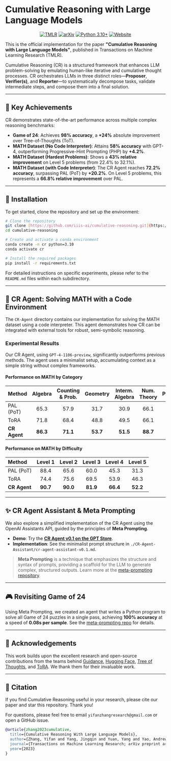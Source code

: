 # Cumulative Reasoning with Large Language Models

<div align="center">

[![TMLR](https://img.shields.io/badge/TMLR-Published-blue)]()
[![arXiv](https://img.shields.io/badge/arXiv-2308.04371-b31b1b.svg)](https://arxiv.org/abs/2308.04371)
[![Python 3.10+](https://img.shields.io/badge/python-3.10+-blue.svg)](https://www.python.org/downloads/release/python-3100/)
[![Website](https://img.shields.io/badge/Project-Website-green)](https://cumulative-reasoning.github.io)

</div>

This is the official implementation for the paper **"Cumulative Reasoning with Large Language Models"**, published in Transactions on Machine Learning Research (TMLR).

Cumulative Reasoning (CR) is a structured framework that enhances LLM problem-solving by emulating human-like iterative and cumulative thought processes. CR orchestrates LLMs in three distinct roles—**Proposer**, **Verifier(s)**, and **Reporter**—to systematically decompose tasks, validate intermediate steps, and compose them into a final solution.

---

## 🚀 Key Achievements

CR demonstrates state-of-the-art performance across multiple complex reasoning benchmarks:

-   **Game of 24**: Achieves **98% accuracy**, a **+24%** absolute improvement over Tree-of-Thoughts (ToT).
-   **MATH Dataset (No Code Interpreter)**: Attains **58% accuracy** with GPT-4, outperforming Progressive-Hint Prompting (PHP) by **+4.2%**.
-   **MATH Dataset (Hardest Problems)**: Shows a **43% relative improvement** on Level 5 problems (from 22.4% to 32.1%).
-   **MATH Dataset (with Code Interpreter)**: The CR Agent reaches **72.2% accuracy**, surpassing PAL (PoT) by **+20.2%**. On Level 5 problems, this represents a **66.8% relative improvement** over PAL.

---

## 🔧 Installation

To get started, clone the repository and set up the environment:

```bash
# Clone the repository
git clone [https://github.com/iiis-ai/cumulative-reasoning.git](https://github.com/iiis-ai/cumulative-reasoning.git)
cd cumulative-reasoning

# Create and activate a conda environment
conda create -n cr python=3.10
conda activate cr

# Install the required packages
pip install -r requirements.txt
```

For detailed instructions on specific experiments, please refer to the `README.md` files within each subdirectory.

---

## 🤖 CR Agent: Solving MATH with a Code Environment

The `CR-Agent` directory contains our implementation for solving the MATH dataset using a code interpreter. This agent demonstrates how CR can be integrated with external tools for robust, semi-symbolic reasoning.

### Experimental Results

Our CR Agent, using `GPT-4-1106-preview`, significantly outperforms previous methods. The agent uses a minimalist setup, accumulating context as a simple string without complex frameworks.

#### Performance on MATH by Category

| Method | Algebra | Counting & Prob. | Geometry | Interm. Algebra | Num. Theory | Prealgebra | Precalculus | **Overall** |
| :--- | :---: | :---: | :---: | :---: | :---: | :---: | :---: | :---: |
| PAL (PoT) | 65.3 | 57.9 | 31.7 | 30.9 | 66.1 | 73.2 | 23.2 | 52.0 |
| ToRA | 71.8 | 68.4 | 48.8 | 49.5 | 66.1 | 67.1 | 44.6 | 60.8 |
| **CR Agent** | **86.3** | **71.1** | **53.7** | **51.5** | **88.7** | **86.6** | **51.8** | **72.2** |

#### Performance on MATH by Difficulty

| Method | Level 1 | Level 2 | Level 3 | Level 4 | Level 5 |
| :--- | :---: | :---: | :---: | :---: | :---: |
| PAL (PoT) | 88.4 | 65.6 | 60.0 | 45.3 | 31.3 |
| ToRA | 74.4 | 75.6 | 69.5 | 53.9 | 46.3 |
| **CR Agent** | **90.7** | **90.0** | **81.9** | **66.4** | **52.2**|

---

## ✨ CR Agent Assistant & Meta Prompting

We also explore a simplified implementation of the CR Agent using the OpenAI Assistants API, guided by the principles of **Meta Prompting**.

-   **Demo**: Try the [**CR Agent v0.1 on the GPT Store**](https://chat.openai.com/g/g-L3a4ZCIHx-cr-agent-v0-1).
-   **Implementation**: See the minimalist prompt structure in `./CR-Agent-Assistant/cr-agent-assistant-v0.1.md`.

> **Meta Prompting** is a technique that emphasizes the structure and syntax of prompts, providing a scaffold for the LLM to generate complex, structured outputs. Learn more at the [meta-prompting repository](https://github.com/meta-prompting/meta-prompting).

---

## 🎮 Revisiting Game of 24

Using Meta Prompting, we created an agent that writes a Python program to solve all Game of 24 puzzles in a single pass, achieving **100% accuracy** at a speed of **0.08s per sample**. See the [meta-prompting repo](https://github.com/meta-prompting/meta-prompting) for details.

---

## 🙏 Acknowledgements

This work builds upon the excellent research and open-source contributions from the teams behind [Guidance](https://github.com/microsoft/guidance), [Hugging Face](https://huggingface.co/), [Tree of Thoughts](https://github.com/princeton-nlp/tree-of-thought-llm), and [ToRA](https://github.com/microsoft/ToRA). We thank them for their invaluable work.

---

## 📜 Citation

If you find Cumulative Reasoning useful in your research, please cite our paper and star this repository. Thank you!

For questions, please feel free to email `yifanzhangresearch@gmail.com` or open a GitHub issue.

```bibtex
@article{zhang2023cumulative,
  title={Cumulative Reasoning With Large Language Models},
  author={Zhang, Yifan and Yang, Jingqin and Yuan, Yang and Yao, Andrew Chi-Chih},
  journal={Transactions on Machine Learning Research; arXiv preprint arXiv:2308.04371},
  year={2023}
}
```
